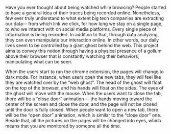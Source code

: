 Have you ever thought about being watched while browsing? People started to have a general idea of their traces being recorded online. Nonetheless, few ever truly understand to what extent big tech companies are extracting our data-- from which link we click, for how long we stay on a single page, to who we interact with on social media platforms. Every single piece of information is being recorded. In addition to that, through data analyzing, they can even manipulate our interaction online. In other words, our daily lives seem to be controlled by a giant ghost behind the web. This project aims to convey this notion through having a physical presence of a gollum above their browser that is constantly watching their behaviors, manipulating what can be seen.

When the users start to run the chrome extension, the pages will change to dark mode. For instance, when users open the new tabs, they will feel like they are watched over by the “web ghost”. The head of the ghost will float on the top of the browser, and his hands will float on the sides. The eyes of the ghost will move with the mouse. When the users want to close the tab, there will be a “close door” animation -- the hands moving toward the center of the screen and close the door, and the page will not be closed until the door is fully closed. When people want to open a new tab, there will be the “open door” animation, which is similar to the “close door” one. Beside that, all the pictures on the pages will be changed into eyes, which means that you are monitored by someone all the time.
